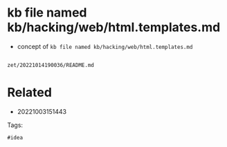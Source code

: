 # kb file named kb/hacking/web/html.templates.md

- concept of `kb file named kb/hacking/web/html.templates.md`

```
```

` zet/20221014190036/README.md `

# Related

- 20221003151443

Tags:

    #idea
